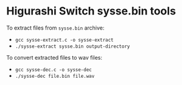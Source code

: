 # Higurashi Switch sysse.bin tools
To extract files from `sysse.bin` archive:
- `gcc sysse-extract.c -o sysse-extract`
- `./sysse-extract sysse.bin output-directory`

To convert extracted files to wav files:
- `gcc sysse-dec.c -o sysse-dec`
- `./sysse-dec file.bin file.wav`

